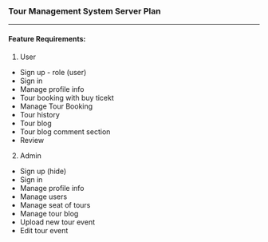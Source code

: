 ### Tour Management System Server Plan
------------------------------------------------------------------------------
#### Feature Requirements:
1. User
- Sign up - role (user)
- Sign in
- Manage profile info
- Tour booking with buy ticekt
- Manage Tour Booking
- Tour history
- Tour blog
- Tour blog comment section
- Review

2. Admin
- Sign up (hide)
- Sign in
- Manage profile info
- Manage users
- Manage seat of tours
- Manage tour blog
- Upload new tour event
- Edit tour event